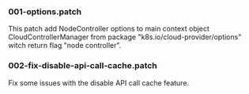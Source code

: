 ### 001-options.patch

This patch add NodeController options to main context object CloudControllerManager from package "k8s.io/cloud-provider/options" witch return flag "node controller".

### 002-fix-disable-api-call-cache.patch

Fix some issues with the disable API call cache feature.
